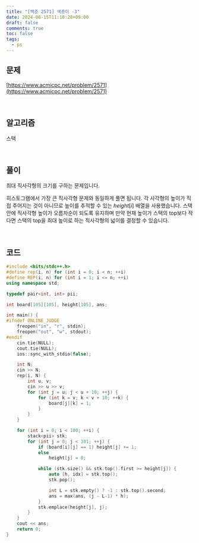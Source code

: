 ```yaml
---
title: "[백준 2571] 색종이 -3"
date: 2024-06-15T11:10:28+09:00
draft: false
comments: true
toc: false
tags:
  - ps
---
```



## 문제

[https://www.acmicpc.net/problem/2571](https://www.acmicpc.net/problem/2571)

<br>

## 알고리즘

스택

<br>

## 풀이

최대 직사각형의 크기를 구하는 문제입니다.

히스토그램에서 가장 큰 직사각형 문제와 동일하게 풀면 됩니다. 각 사각형의 높이가 직접 주어지는 것이 아니므로 높이를 추적할 수 있는 $height[i]$ 배열을 사용했습니다. 스택 안에 직사각형 높이가 오름차순이 되도록 유지하며 만약 현재 높이가 스택의 top보다 작다면 스택의 top을 최대 높이로 하는 직사각형의 넓이를 결정할 수 있습니다.

<br>

## 코드

```c++
#include <bits/stdc++.h>
#define rep(i, n) for (int i = 0; i < n; ++i)
#define REP(i, n) for (int i = 1; i <= n; ++i)
using namespace std;

typedef pair<int, int> pii;

int board[105][105], height[105], ans;

int main() {
#ifndef ONLINE_JUDGE
    freopen("in", "r", stdin);
    freopen("out", "w", stdout);
#endif
    cin.tie(NULL);
    cout.tie(NULL);
    ios::sync_with_stdio(false);

    int N;
    cin >> N;
    rep(i, N) {
        int u, v;
        cin >> u >> v;
        for (int j = u; j < u + 10; ++j) {
            for (int k = v; k < v + 10; ++k) {
                board[j][k] = 1;
            }
        }
    }

    for (int i = 0; i < 100; ++i) {
        stack<pii> stk;
        for (int j = 0; j < 101; ++j) {
            if (board[i][j] == 1) height[j] += 1;
            else
                height[j] = 0;

            while (stk.size() && stk.top().first >= height[j]) {
                auto [h, idx] = stk.top();
                stk.pop();

                int L = stk.empty() ? -1 : stk.top().second;
                ans = max(ans, (j - L-1) * h);
            }
            stk.emplace(height[j], j);
        }
    }
    cout << ans;
    return 0;
}
```